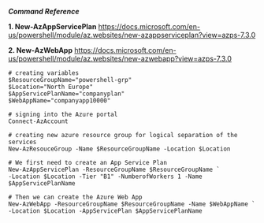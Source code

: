 
***Command Reference***

**1. New-AzAppServicePlan**
https://docs.microsoft.com/en-us/powershell/module/az.websites/new-azappserviceplan?view=azps-7.3.0

**2. New-AzWebApp**
https://docs.microsoft.com/en-us/powershell/module/az.websites/new-azwebapp?view=azps-7.3.0


```
# creating variables
$ResourceGroupName="powershell-grp"
$Location="North Europe"
$AppServicePlanName="companyplan"
$WebAppName="companyapp10000"

# signing into the Azure portal
Connect-AzAccount

# creating new azure resource group for logical separation of the services
New-AzResouceGroup -Name $ResourceGroupName -Location $Location

# We first need to create an App Service Plan
New-AzAppServicePlan -ResourceGroupName $ResourceGroupName `
-Location $Location -Tier "B1" -NumberofWorkers 1 -Name $AppServicePlanName

# Then we can create the Azure Web App
New-AzWebApp -ResourceGroupName $ResourceGroupName -Name $WebAppName `
-Location $Location -AppServicePlan $AppServicePlanName
```
